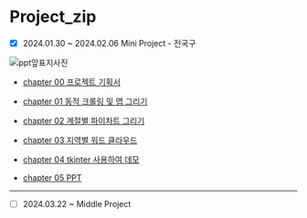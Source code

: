 # **Project_zip**


- [x] 2024.01.30 ~ 2024.02.06 Mini Project - 전국구

![ppt앞표지사진](https://github.com/minkyunglee1012/Project_zip/assets/156975194/b25e0ced-2d9f-43e4-8585-4ba03827a960)


- [chapter 00 프로젝트 기획서](https://github.com/minkyunglee1012/Miny-Project--/tree/master/%ED%94%84%EB%A1%9C%EC%A0%9D%ED%8A%B8%20%EA%B8%B0%ED%9A%8D%EC%84%9C)

- [chapter 01 동적 크롤링 및 맵 그리기](https://github.com/minkyunglee1012/Miny-Project--/tree/master/%EB%8F%99%EC%A0%81%20%ED%81%AC%EB%A1%A4%EB%A7%81%20%EB%B0%8F%20%EB%A7%B5%20%EA%B7%B8%EB%A6%AC%EA%B8%B0)

- [chapter 02 계절별 파이차트 그리기](https://github.com/minkyunglee1012/Miny-Project--/tree/master/%EA%B3%84%EC%A0%88%EB%B3%84%20%ED%8C%8C%EC%9D%B4%EC%B0%A8%ED%8A%B8%20%EA%B7%B8%EB%A6%AC%EA%B8%B0)

- [chapter 03 지역별 워드 클라우드](https://github.com/minkyunglee1012/Miny-Project--/tree/master/%EC%A7%80%EC%97%AD%EB%B3%84%20%EC%9B%8C%EB%93%9C%ED%81%B4%EB%9D%BC%EC%9A%B0%EB%93%9C)

- [chapter 04 tkinter 사용하여 데모](https://github.com/minkyunglee1012/Miny-Project--/tree/master/tkinter)

- [chapter 05 PPT](https://github.com/minkyunglee1012/Miny-Project--/tree/master/ppt)


---

- [ ] 2024.03.22 ~           Middle Project
